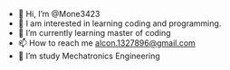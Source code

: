 - 👋 Hi, I’m @Mone3423
- 👀 I am interested in learning coding and programming.
- 🌱 I’m currently learning master of coding
- 📫 How to reach me alcon.1327896@gmail.com
- 🌱 I’m study Mechatronics Engineering
